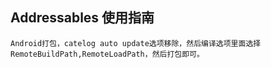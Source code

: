 ## Addressables 使用指南
    Android打包，catelog auto update选项移除，然后编译选项里面选择RemoteBuildPath,RemoteLoadPath，然后打包即可。
